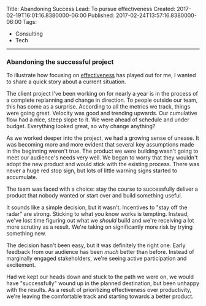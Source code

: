 Title: Abandoning Success
Lead: To pursue effectiveness
Created: 2017-02-19T16:01:16.8380000-06:00
Published: 2017-02-24T13:57:16.8380000-06:00
Tags: 
 - Consulting
 - Tech
---
### Abandoning the successful project
To illustrate how focusing on [effectiveness][EffectivenessPost] has played out for me, I wanted to share a quick story about a current situation.

The client project I've been working on for nearly a year is in the process of a complete replanning and change in direction. To people outside our team, this has come as a surprise. According to all the metrics we track, things were going great. Velocity was good and trending upwards. Our cumulative flow had a nice, steep slope to it. We were ahead of schedule and under budget.  Everything looked great, so why change anything?

As we worked deeper into the project, we had a growing sense of unease. It was becoming more and more evident that several key assumptions made in the beginning weren't true. The product we were building wasn't going to meet our audience's needs very well. We began to worry that they wouldn't adopt the new product and would stick with the existing process. There was never a huge red stop sign, but lots of little warning signs started to accumulate.

The team was faced with a choice: stay the course to successfully deliver a product that nobody wanted or start over and build something useful.

It sounds like a simple decision, but it wasn't. Incentives to "stay off the radar" are strong. Sticking to what you know works is tempting. Instead, we've lost time figuring out what we _should_ build and we're receiving a lot more scrutiny as a result. We're taking on significantly more risk by trying something new. 

The decision hasn't been easy, but it was definitely the right one. Early feedback from our audience has been _much_ better than before. Instead of marginally engaged stakeholders, we're seeing active participation and excitement.

Had we kept our heads down and stuck to the path we were on, we would have "successfully" wound up in the planned destination, but been unhappy with the results.  As a result of prioritizing effectiveness over productivity, we're leaving the comfortable track and starting towards a better product.

[EffectivenessPost]:./effectiveness-and-efficiency.html